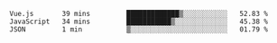 <!--START_SECTION:waka-->
```text
Vue.js       39 mins         █████████████▒░░░░░░░░░░░   52.83 % 
JavaScript   34 mins         ███████████▒░░░░░░░░░░░░░   45.38 % 
JSON         1 min           ▒░░░░░░░░░░░░░░░░░░░░░░░░   01.79 % 
```
<!--END_SECTION:waka-->
